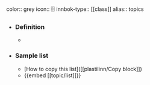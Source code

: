 color:: grey
icon:: 🗄️
innbok-type:: [[class]]
alias:: topics

- ### Definition 
  - 
- ### Sample list
  - [How to copy this list]([[plastilinn/Copy block]])
  - {{embed [[topic/list]]}}



